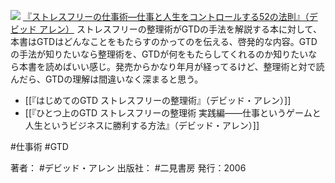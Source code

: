 
[![](https://images-fe.ssl-images-amazon.com/images/I/51QrUAYs8kL._SL160_.jpg)](http://www.amazon.co.jp/exec/obidos/ASIN/4576060732/choiyaki81-22/ref=nosim)
[『ストレスフリーの仕事術—仕事と人生をコントロールする52の法則』（デビッド アレン）](http://www.amazon.co.jp/exec/obidos/ASIN/4576060732/choiyaki81-22/ref=nosim)
ストレスフリーの整理術がGTDの手法を解説する本に対して、本書はGTDはどんなことをもたらすのかってのを伝える、啓発的な内容。GTDの手法が知りたいなら整理術を、GTDが何をもたらしてくれるのか知りたいなら本書を読めばいい感じ。発売からかなり年月が経ってるけど、整理術と対で読んだら、GTDの理解は間違いなく深まると思う。

- [[『はじめてのGTD ストレスフリーの整理術』（デビッド・アレン）]]
- [[『ひとつ上のGTD ストレスフリーの整理術 実践編――仕事というゲームと人生というビジネスに勝利する方法』（デビッド・アレン）]]

#仕事術 #GTD

著者： #デビッド・アレン 
出版社： #二見書房
発行：2006